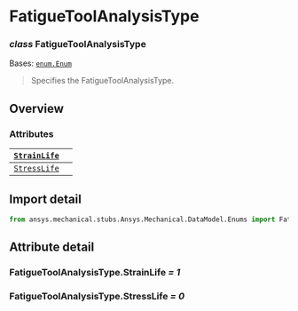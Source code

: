 # FatigueToolAnalysisType

### *class* FatigueToolAnalysisType

Bases: [`enum.Enum`](https://docs.python.org/3/library/enum.html#enum.Enum)

> Specifies the FatigueToolAnalysisType.

> <!-- !! processed by numpydoc !! -->

## Overview

### Attributes

| [`StrainLife`](#FatigueToolAnalysisType.StrainLife)   |    |
|-------------------------------------------------------|----|
| [`StressLife`](#FatigueToolAnalysisType.StressLife)   |    |

## Import detail

```python
from ansys.mechanical.stubs.Ansys.Mechanical.DataModel.Enums import FatigueToolAnalysisType
```

## Attribute detail

### FatigueToolAnalysisType.StrainLife *= 1*

### FatigueToolAnalysisType.StressLife *= 0*
